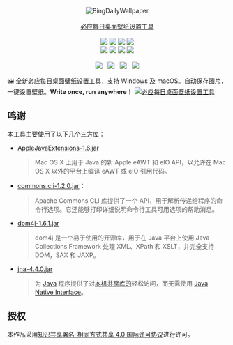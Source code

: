 <p align = "center">
<img alt="BingDailyWallpaper" src="https://avatars3.githubusercontent.com/u/23544702?s=128&v=1">
<br><br>
<a href="https://zixizixi.cn/windows-mac-bing-daily-wallpaper-tool" target="_blank" title=""Java 版必应每日桌面壁纸设置工具，支持 Windows 和 macOS - 子兮子兮"">必应每日桌面壁纸设置工具</a>
<br><br>
<a title="Code Size" target="_blank" href="https://github.com/iTanken/BingDailyWallpaper"><img src="https://img.shields.io/github/languages/code-size/iTanken/BingDailyWallpaper.svg?style=flat-square"></a>
<a href="https://github.com/iTanken/BingDailyWallpaper/releases"><img src="https://img.shields.io/github/downloads/iTanken/BingDailyWallpaper/total.svg?style=flat-square"></a>
<a title="Releases" target="_blank" href="https://github.com/iTanken/BingDailyWallpaper/releases"><img src="https://img.shields.io/github/release/iTanken/BingDailyWallpaper.svg?style=flat-square"></a>
<a title="Release Date" target="_blank" href="https://github.com/iTanken/BingDailyWallpaper/releases"><img src="https://img.shields.io/github/release-date/iTanken/BingDailyWallpaper.svg?style=flat-square&color=99CCFF"></a>
<br>
<a title="GitHub Commits" target="_blank" href="https://github.com/iTanken/BingDailyWallpaper/commits/master"><img src="https://img.shields.io/github/commit-activity/m/iTanken/BingDailyWallpaper.svg?style=flat-square"></a>
<a title="Last Commit" target="_blank" href="https://github.com/iTanken/BingDailyWallpaper/commits/master"><img src="https://img.shields.io/github/last-commit/iTanken/BingDailyWallpaper.svg?style=flat-square&color=FF9900"></a>
<a title="GitHub Pull Requests" target="_blank" href="https://github.com/iTanken/BingDailyWallpaper/pulls"><img src="https://img.shields.io/github/issues-pr-closed/iTanken/BingDailyWallpaper.svg?style=flat-square&color=FF9966"></a>
<a title="Hits" target="_blank" href="https://github.com/b3log/hits"><img src="https://hits.b3log.org/iTanken/BingDailyWallpaper.svg"></a>
<br><br>
<a title="GitHub Watchers" target="_blank" href="https://github.com/iTanken/BingDailyWallpaper/watchers"><img src="https://img.shields.io/github/watchers/iTanken/BingDailyWallpaper.svg?label=Watchers&style=social"></a>&nbsp;&nbsp;
<a title="GitHub Stars" target="_blank" href="https://github.com/iTanken/BingDailyWallpaper/stargazers"><img src="https://img.shields.io/github/stars/iTanken/BingDailyWallpaper.svg?label=Stars&style=social"></a>&nbsp;&nbsp;
<a title="GitHub Forks" target="_blank" href="https://github.com/iTanken/BingDailyWallpaper/network/members"><img src="https://img.shields.io/github/forks/iTanken/BingDailyWallpaper.svg?label=Forks&style=social"></a>&nbsp;&nbsp;
<a title="Author GitHub Followers" target="_blank" href="https://github.com/iTanken"><img src="https://img.shields.io/github/followers/iTanken.svg?label=Followers&style=social"></a>
</p>

🖼 全新必应每日桌面壁纸设置工具，支持 Windows 及 macOS。自动保存图片，一键设置壁纸。**Write once, run anywhere！**
[![必应每日桌面壁纸设置工具](https://user-images.githubusercontent.com/23544702/59973479-066dad80-95d3-11e9-8602-5f58efd27d4c.png)](https://zixizixi.cn/windows-mac-bing-daily-wallpaper-tool "Java 版必应每日桌面壁纸设置工具，支持 Windows 和 macOS - 子兮子兮")


## 鸣谢

本工具主要使用了以下几个三方库：

* [AppleJavaExtensions-1.6.jar](https://repo1.maven.org/maven2/com/apple/AppleJavaExtensions/)
	>  Mac OS X 上用于 Java 的新 Apple eAWT 和 eIO API，以允许在 Mac OS X 以外的平台上编译 eAWT 或 eIO 引用代码。

* [commons.cli-1.2.0.jar](https://repo1.maven.org/maven2/commons-cli/commons-cli/)：
	> Apache Commons CLI 库提供了一个 API，用于解析传递给程序的命令行选项。它还能够打印详细说明命令行工具可用选项的帮助消息。

* [dom4j-1.6.1.jar](https://repo1.maven.org/maven2/dom4j/dom4j/)
	> dom4j 是一个易于使用的开源库，用于在 Java 平台上使用 Java Collections Framework 处理 XML、XPath 和 XSLT，并完全支持 DOM，SAX 和 JAXP。

* [jna-4.4.0.jar](https://repo1.maven.org/maven2/com/sun/jna/jna/)
	> 为 [Java](https://en.wikipedia.org/wiki/Java_(software_platform) "Java（软件平台）") 程序提供了对[本机共享库的](https://en.wikipedia.org/wiki/Shared_library "共享库")轻松访问，而无需使用 [Java Native Interface](https://en.wikipedia.org/wiki/Java_Native_Interface "Java Native Interface")。

## 授权
本作品采用[知识共享署名-相同方式共享 4.0 国际许可协议](https://creativecommons.org/licenses/by-sa/4.0/deed.zh)进行许可。
